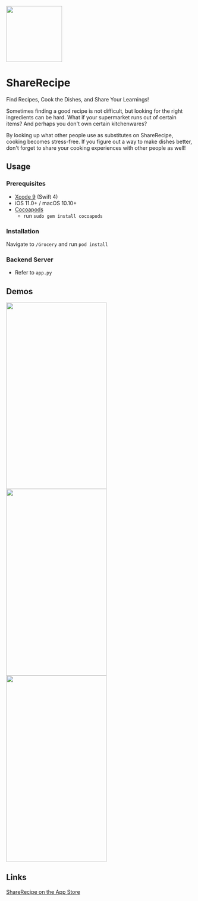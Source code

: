 [<img src="https://github.com/melodyfs/ShareRecipe/blob/master/icon.png" width="150" height="150" />](https://itunes.apple.com/us/app/sharerecipe/id1348443539?mt=8)

# ShareRecipe 
Find Recipes, Cook the Dishes, and Share Your Learnings!

Sometimes finding a good recipe is not difficult, but looking for the right ingredients can be hard. What if your supermarket runs out of certain items? And perhaps you don't own certain kitchenwares? 

By looking up what other people use as substitutes on ShareRecipe, cooking becomes stress-free. If you figure out a way to make dishes better, don't forget to share your cooking experiences with other people as well!

## Usage
### Prerequisites
- [Xcode 9](https://developer.apple.com/xcode/) (Swift 4)
- iOS 11.0+ / macOS 10.10+
- [Cocoapods](https://guides.cocoapods.org/using/getting-started.html)
  - run `sudo gem install cocoapods`

### Installation
Navigate to `/Grocery` and run `pod install`

### Backend Server
- Refer to `app.py`

## Demos
<img src="https://github.com/melodyfs/ShareRecipe/blob/master/step1.gif" width="270" height="500" /> <img src="https://github.com/melodyfs/ShareRecipe/blob/master/step2.gif" width="270" height="500" /> <img src="https://github.com/melodyfs/ShareRecipe/blob/master/step3.gif" width="270" height="500" />

## Links
[ShareRecipe on the App Store](https://itunes.apple.com/us/app/sharerecipe/id1348443539?mt=8)
